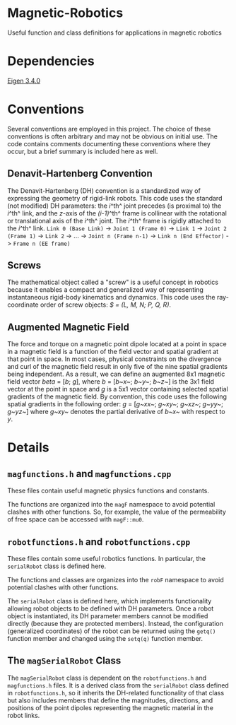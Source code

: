
# Magnetic-Robotics
Useful function and class definitions for applications in magnetic robotics

# Dependencies
[Eigen 3.4.0](https://eigen.tuxfamily.org)

# Conventions
Several conventions are employed in this project. The choice of these conventions is often arbitrary and may not be obvious on initial use. The code contains comments documenting these conventions where they occur, but a brief summary is included here as well.

## Denavit-Hartenberg Convention
The Denavit-Hartenberg (DH) convention is a standardized way of expressing the geometry of rigid-link robots. This code uses the standard (not modified) DH parameters: the *i*^th^ joint precedes (is proximal to) the *i*^th^ link, and the *z*-axis of the *(i-1)*^th^ frame is collinear with the rotational or translational axis of the *i*^th^ joint. The *i*^th^ frame is rigidly attached to the *i*^th^ link.
`Link 0 (Base Link)` -> `Joint 1 (Frame 0)` -> `Link 1` -> `Joint 2 (Frame 1)` -> `Link 2` -> ... -> `Joint n (Frame n-1)` -> `Link n (End Effector)` -> `Frame n (EE frame)`

## Screws
The mathematical object called a "screw" is a useful concept in robotics because it enables a compact and generalized way of representing instantaneous rigid-body kinematics and dynamics. This code uses the ray-coordinate order of screw objects: *$ = (L, M, N; P, Q, R)*.

## Augmented Magnetic Field
The force and torque on a magnetic point dipole located at a point in space in a magnetic field is a function of the field vector and spatial gradient at that point in space. In most cases, physical constraints on the divergence and curl of the magnetic field result in only five of the nine spatial gradients being independent. As a result, we can define an augmented 8x1 magnetic field vector
*beta* = [*b*; *g*],
where *b* = [*b~x~*; *b~y~*; *b~z~*] is the 3x1 field vector at the point in space and *g* is a 5x1 vector containing selected spatial gradients of the magnetic field. By convention, this code uses the following spatial gradients in the following order:
*g* = [*g~xx~*; *g~xy~*; *g~xz~*; *g~yy~*; *g~yz~*]
where *g~xy~* denotes the partial derivative of *b~x~* with respect to *y*.

# Details

## `magfunctions.h` and `magfunctions.cpp`
These files contain useful magnetic physics functions and constants. 

The functions are organized into the `magF` namespace to avoid potential clashes with other functions. So, for example, the value of the permeability of free space can be accessed with `magF::mu0`.

## `robotfunctions.h` and `robotfunctions.cpp`
These files contain some useful robotics functions. In particular, the `serialRobot` class is defined here.

The functions and classes are organizes into the `robF` namespace to avoid potential clashes with other functions.

The `serialRobot` class is defined here, which implements functionality allowing robot objects to be defined with DH parameters. Once a robot object is instantiated, its DH parameter members cannot be modified directly (because they are protected members). Instead, the configuration (generalized coordinates) of the robot can be returned using the `getq()` function member and changed using the `setq(q)` function member.

## The `magSerialRobot` Class
The `magSerialRobot` class is dependent on the `robotfunctions.h` and `magfunctions.h` files. It is a derived class from the `serialRobot` class defined in `robotfunctions.h`, so it inherits the DH-related functionality of that class but also includes members that define the magnitudes, directions, and positions of the point dipoles representing the magnetic material in the robot links.
